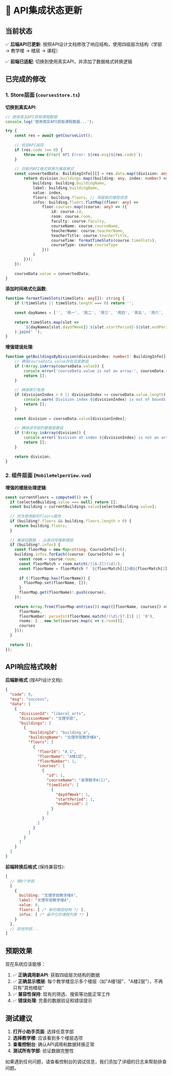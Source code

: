# 🚀 API集成状态更新

## 当前状态

✅ **后端API已更新**: 按照API设计文档修改了响应结构，使用四级层次结构（学部 → 教学楼 → 楼层 → 课程）

✅ **前端已适配**: 切换到使用真实API，并添加了数据格式转换逻辑

## 已完成的修改

### 1. Store层面 (`coursesStore.ts`)

**切换到真实API**:
```typescript
// 使用真实API获取课程数据
console.log('使用真实API获取课程数据...');

try {
    const res = await getCourseList();
    
    // 校验API返回
    if (res.code !== 0) {
        throw new Error(`API Error: ${res.msg}${res.code}`);
    }
    
    // 将新的API格式转换为兼容格式
    const convertedData: BuildingInfo[][] = res.data.map((division: any) => {
        return division.buildings.map((building: any, index: number) => ({
            building: building.buildingName,
            label: building.buildingName,
            value: index,
            floors: building.floors, // 保留新的楼层信息
            infos: building.floors.flatMap((floor: any) => 
                floor.courses.map((course: any) => ({
                    id: course.id,
                    room: course.room,
                    faculty: course.faculty,
                    courseName: course.courseName,
                    teacherName: course.teacherName,
                    teacherTitle: course.teacherTitle,
                    courseTime: formatTimeSlots(course.timeSlots),
                    courseType: course.courseType
                }))
            )
        }));
    });
    
    courseData.value = convertedData;
}
```

**添加时间格式化函数**:
```typescript
function formatTimeSlots(timeSlots: any[]): string {
    if (!timeSlots || timeSlots.length === 0) return '';
    
    const dayNames = ['', '周一', '周二', '周三', '周四', '周五', '周六', '周日'];
    
    return timeSlots.map(slot => 
        `${dayNames[slot.dayOfWeek]} ${slot.startPeriod}-${slot.endPeriod}节`
    ).join(' ');
}
```

**增强错误处理**:
```typescript
function getBuildingsByDivision(divisionIndex: number): BuildingInfo[] {
    // 确保courseData.value存在且是数组
    if (!Array.isArray(courseData.value)) {
        console.error('courseData.value is not an array:', courseData.value);
        return [];
    }
    
    // 确保索引有效
    if (divisionIndex < 0 || divisionIndex >= courseData.value.length) {
        console.warn(`Division index ${divisionIndex} is out of bounds`);
        return [];
    }
    
    const division = courseData.value[divisionIndex];
    
    // 确保该学部的数据是数组
    if (!Array.isArray(division)) {
        console.error(`Division at index ${divisionIndex} is not an array:`, division);
        return [];
    }
    
    return division;
}
```

### 2. 组件层面 (`MobileHelperView.vue`)

**增强的楼层处理逻辑**:
```typescript
const currentFloors = computed(() => {
  if (selectedBuilding.value === null) return [];
  const building = currentBuildings.value[selectedBuilding.value];
  
  // 优先使用新的floors属性
  if (building?.floors && building.floors.length > 0) {
    return building.floors;
  }
  
  // 兼容旧数据 - 从房间号推断楼层
  if (building?.infos) {
    const floorMap = new Map<string, CourseInfo[]>();
    building.infos.forEach((course: CourseInfo) => {
      const room = course.room;
      const floorMatch = room.match(/([A-Z])(\d)/);
      const floorName = floorMatch ? `${floorMatch[1]}楼${floorMatch[2]}层` : '其他楼层';
      
      if (!floorMap.has(floorName)) {
        floorMap.set(floorName, []);
      }
      floorMap.get(floorName)!.push(course);
    });
    
    return Array.from(floorMap.entries()).map(([floorName, courses]) => ({
      floorName,
      floorNumber: parseInt(floorName.match(/(\d)/)?.[1] || '0'),
      rooms: [...new Set(courses.map(c => c.room))],
      courses
    }));
  }
  
  return [];
});
```

## API响应格式映射

**后端新格式** (按API设计文档):
```json
{
  "code": 0,
  "msg": "success",
  "data": [
    {
      "divisionId": "liberal_arts",
      "divisionName": "文理学部",
      "buildings": [
        {
          "buildingId": "building_a",
          "buildingName": "文理学部教学楼A",
          "floors": [
            {
              "floorId": "A_1",
              "floorName": "A楼1层",
              "floorNumber": 1,
              "courses": [
                {
                  "id": 1,
                  "courseName": "高等数学A(1)",
                  "timeSlots": [
                    {
                      "dayOfWeek": 1,
                      "startPeriod": 1,
                      "endPeriod": 2
                    }
                  ]
                }
              ]
            }
          ]
        }
      ]
    }
  ]
}
```

**前端转换后格式** (保持兼容性):
```javascript
[
  // 第0个学部
  [
    {
      building: "文理学部教学楼A",
      label: "文理学部教学楼A",
      value: 0,
      floors: [ /* 新的楼层结构 */ ],
      infos: [ /* 扁平化的课程列表 */ ]
    }
  ],
  // 其他学部...
]
```

## 预期效果

现在系统应该能够：

1. ✅ **正确调用新API**: 获取四级层次结构的数据
2. ✅ **正确显示楼层**: 每个教学楼显示多个楼层（如"A楼1层"、"A楼2层"），不再只有"其他楼层"
3. ✅ **兼容性保持**: 现有的筛选、搜索等功能正常工作
4. ✅ **错误处理**: 完善的数据验证和错误提示

## 测试建议

1. **打开小助手页面**: 选择任意学部
2. **选择教学楼**: 应该看到多个楼层选项
3. **查看控制台**: 确认API调用和数据转换正常
4. **测试所有学部**: 验证数据完整性

如果遇到任何问题，请查看控制台的调试信息，我们添加了详细的日志来帮助排查问题。
